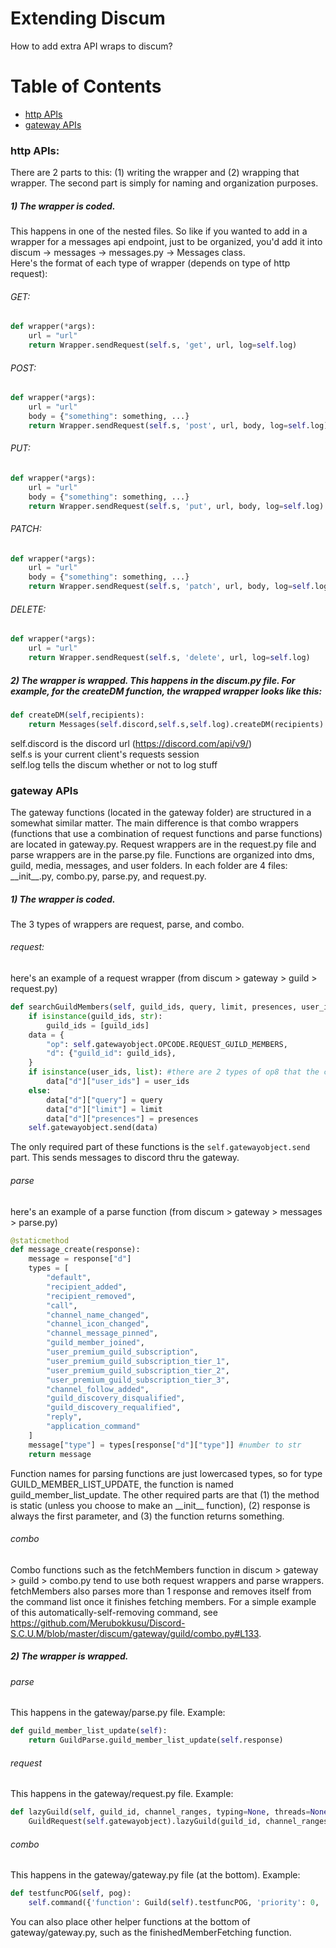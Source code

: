 # Extending Discum
How to add extra API wraps to discum?
# Table of Contents
- [http APIs](#http-APIs) 
- [gateway APIs](#gateway-APIs)

### http APIs:
There are 2 parts to this: (1) writing the wrapper and (2) wrapping that wrapper. The second part is simply for naming and organization purposes.

##### 1) The wrapper is coded. 
This happens in one of the nested files. So like if you wanted to add in a wrapper for a messages api endpoint, just to be organized, you'd add it into 
discum -> messages -> messages.py -> Messages class.           
Here's the format of each type of wrapper (depends on type of http request):

###### GET: 
```python
def wrapper(*args):
    url = "url"
    return Wrapper.sendRequest(self.s, 'get', url, log=self.log)
```
###### POST: 
```python
def wrapper(*args):
    url = "url"
    body = {"something": something, ...}
    return Wrapper.sendRequest(self.s, 'post', url, body, log=self.log)
```
###### PUT: 
```python
def wrapper(*args):
    url = "url"
    body = {"something": something, ...}
    return Wrapper.sendRequest(self.s, 'put', url, body, log=self.log)
```
###### PATCH: 
```python
def wrapper(*args):
    url = "url"
    body = {"something": something, ...}
    return Wrapper.sendRequest(self.s, 'patch', url, body, log=self.log)
```
###### DELETE: 
```python
def wrapper(*args):
    url = "url"
    return Wrapper.sendRequest(self.s, 'delete', url, log=self.log)
```

##### 2) The wrapper is wrapped. This happens in the discum.py file. For example, for the createDM function, the wrapped wrapper looks like this:
```python
def createDM(self,recipients):
    return Messages(self.discord,self.s,self.log).createDM(recipients)
```
self.discord is the discord url (https://discord.com/api/v9/)     
self.s is your current client's requests session     
self.log tells the discum whether or not to log stuff     
### gateway APIs
The gateway functions (located in the gateway folder) are structured in a somewhat similar matter. The main difference is that combo wrappers (functions that use a combination of request functions and parse functions) are located in gateway.py. Request wrappers are in the request.py file and parse wrappers are in the parse.py file.
Functions are organized into dms, guild, media, messages, and user folders. In each folder are 4 files: \_\_init__.py, combo.py, parse.py, and request.py.
##### 1) The wrapper is coded.
The 3 types of wrappers are request, parse, and combo.
###### request:
here's an example of a request wrapper (from discum > gateway > guild > request.py)
```python
def searchGuildMembers(self, guild_ids, query, limit, presences, user_ids): #note that query can only be "" if you have admin perms (otherwise you'll get inconsistent responses from discord)
	if isinstance(guild_ids, str):
		guild_ids = [guild_ids]
	data = {
	    "op": self.gatewayobject.OPCODE.REQUEST_GUILD_MEMBERS,
	    "d": {"guild_id": guild_ids},
	}
	if isinstance(user_ids, list): #there are 2 types of op8 that the client can send
		data["d"]["user_ids"] = user_ids
	else:
		data["d"]["query"] = query
		data["d"]["limit"] = limit
		data["d"]["presences"] = presences
	self.gatewayobject.send(data)
```
The only required part of these functions is the ```self.gatewayobject.send``` part. This sends messages to discord thru the gateway.
###### parse
here's an example of a parse function (from discum > gateway > messages > parse.py)
```python
@staticmethod
def message_create(response):
    message = response["d"]
    types = [
        "default",
        "recipient_added",
        "recipient_removed",
        "call",
        "channel_name_changed",
        "channel_icon_changed",
        "channel_message_pinned",
        "guild_member_joined",
        "user_premium_guild_subscription",
        "user_premium_guild_subscription_tier_1",
        "user_premium_guild_subscription_tier_2",
        "user_premium_guild_subscription_tier_3",
        "channel_follow_added",
        "guild_discovery_disqualified",
        "guild_discovery_requalified",
        "reply",
        "application_command"
    ]
    message["type"] = types[response["d"]["type"]] #number to str
    return message
```
Function names for parsing functions are just lowercased types, so for type GUILD_MEMBER_LIST_UPDATE, the function is named guild_member_list_update.
The other required parts are that (1) the method is static (unless you choose to make an \_\_init__ function), (2) response is always the first parameter, and (3) the function returns something.
###### combo
Combo functions such as the fetchMembers function in discum > gateway > guild > combo.py tend to use both request wrappers and parse wrappers. fetchMembers also parses more than 1 response and removes itself from the command list once it finishes fetching members. For a simple example of this automatically-self-removing command, see https://github.com/Merubokkusu/Discord-S.C.U.M/blob/master/discum/gateway/guild/combo.py#L133.
##### 2) The wrapper is wrapped.
###### parse
This happens in the gateway/parse.py file.
Example:
```python
def guild_member_list_update(self):
    return GuildParse.guild_member_list_update(self.response)
```
###### request
This happens in the gateway/request.py file.
Example:
```python
def lazyGuild(self, guild_id, channel_ranges, typing=None, threads=None, activities=None, members=None):
    GuildRequest(self.gatewayobject).lazyGuild(guild_id, channel_ranges, typing, threads, activities, members)
```
###### combo
This happens in the gateway/gateway.py file (at the bottom).
Example:
```python
def testfuncPOG(self, pog):
    self.command({'function': Guild(self).testfuncPOG, 'priority': 0, 'params': {'pog': pog}})
```
You can also place other helper functions at the bottom of gateway/gateway.py, such as the finishedMemberFetching function.

